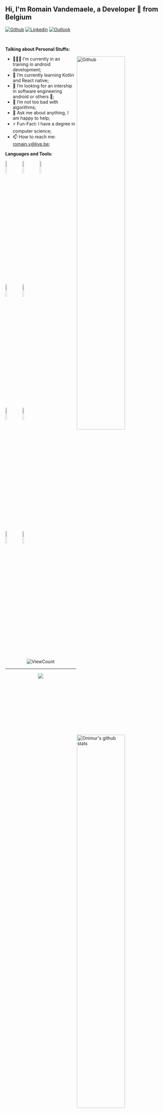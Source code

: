 <!-- Your title -->
## Hi, I'm Romain Vandemaele, a Developer 🚀 from Belgium

<!-- Your badges
You can use the website to generate badges: https://shields.io/
-->

[![Github](https://img.shields.io/badge/-Github-000?style=flat&logo=Github&logoColor=white)](https://github.com/RomainVandemaele)
[![Linkedin](https://img.shields.io/badge/-LinkedIn-blue?style=flat&logo=Linkedin&logoColor=white)](https://www.linkedin.com/in/romain-vandemaele/)
[![Outlook](https://img.shields.io/badge/-Outlook-0078D4?style=flat&logo=Microsoft-Outlook&logoColor=white)](mailto:romain.v@live.be)

&nbsp;

<!-- Talking about you -->
**Talking about Personal Stuffs:**

<!-- Any image aligned to the right. Beware the width -->
<img width="55%" align="right" alt="Github" src="https://raw.githubusercontent.com/onimur/.github/master/.resources/git-header.svg" />

- 👨🏽‍💻 I’m currently in an training in android development;
- 🌱 I’m currently learning Kotlin and React native; 
- 👯 I’m looking for an intership in software engineering android or others 🤝;
- 🤔 I’m not too bad with algorithms;
- 💬 Ask me about anything, I am happy to help;
- ⚡️ Fun-Fact: I have a degree in computer science;
- 📫 How to reach me: romain.v@live.be;

**Languages and Tools:** 

<!-- Your github readme stats
You can use this api: https://github.com/anuraghazra/github-readme-stats
-->
<p>
  <a href="https://github.com/onimur/handle-path-oz">
    <img width="55%" align="right" alt="Onimur's github stats" src="https://github-readme-stats.vercel.app/api?username=RomainVandemaele&show_icons=true&hide_border=true" />
  </a>

  <!-- Your languages and tools. Be careful with the alignment. 
  You can use this sites to get logos: https://www.vectorlogo.zone or https://simpleicons.org/
  -->
  <code><img width="10%" src="https://www.vectorlogo.zone/logos/java/java-ar21.svg"></code>
  <code><img width="10%" src="https://www.vectorlogo.zone/logos/kotlinlang/kotlinlang-ar21.svg"></code>
  <code><img width="10%" src="https://www.vectorlogo.zone/logos/android/android-ar21.svg"></code>
  <br />
  <code><img width="10%" src="https://www.vectorlogo.zone/logos/gradle/gradle-ar21.svg"></code>
  <code><img width="10%" src="https://www.vectorlogo.zone/logos/json/json-ar21.svg"></code>
  <br />
  <code><img width="10%" src="https://www.vectorlogo.zone/logos/postgresql/postgresql-ar21.svg"></code>
  <code><img width="10%" src="https://www.vectorlogo.zone/logos/sqlite/sqlite-ar21.svg"></code>
  <br />
  <code><img width="10%" src="https://www.vectorlogo.zone/logos/git-scm/git-scm-ar21.svg"></code>
  <code><img width="10%" src="https://www.vectorlogo.zone/logos/reactjs/reactjs-ar21.svg"></code>
</p>

<!-- Your hits or visitors
site: http://hits.dwyl.com or https://visitor-badge.glitch.me
Both apis are in trouble due to the number of requests, if you know any other to register visitors, great
-->
<p align="center">
  <img alt="ViewCount" src="https://views.whatilearened.today/views/github/onimur/onimur.svg" />
</p>



---

<!-- Its main projects -->
<p align="center">
  <a href="https://github.com/RomainVandemaele/TFE">
    <img align="center" src="https://github-readme-stats.vercel.app/api/pin/?username=RomainVandemaele&repo=TFE" />
  </a>
</p>

<!-- This readme was created by Murillo Comino - https://github.com/onimur -->
